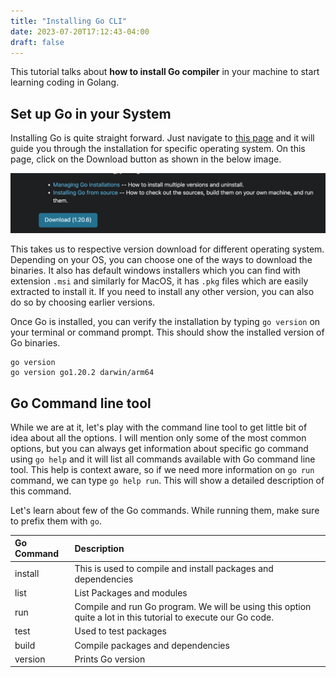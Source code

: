 ```yaml
---
title: "Installing Go CLI"
date: 2023-07-20T17:12:43-04:00
draft: false
---
```


This tutorial talks about **how to install Go compiler** in your machine to start learning coding in Golang.
<!--more-->

## Set up Go in your System

Installing Go is quite straight forward. Just navigate to [this page](https://go.dev/doc/install) and it will guide you through the installation for specific operating system. On this page, click on the Download button as shown in the below image.

![Go Installation](installing-go.png "Installing Go in your system")

This takes us to respective version download for different operating system. Depending on your OS, you can choose one of the ways to download the binaries. It also has default windows installers which you can find with extension `.msi` and similarly for MacOS, it has `.pkg` files which are easily extracted to install it. If you need to install any other version, you can also do so by choosing earlier versions.

Once Go is installed, you can verify the installation by typing `go version` on your terminal or command prompt. This should show the installed version of Go binaries.

```bash{ .bash-prompt lineNos=false }
go version
go version go1.20.2 darwin/arm64
```

## Go Command line tool

While we are at it, let's play with the command line tool to get little bit of idea about all the options. I will mention only some of the most common options, but you can always get information about specific go command using `go help` and it will list all commands available with Go command line tool. This help is context aware, so if we need more information on `go run` command, we can type `go help run`. This will show a detailed description of this command.

Let's learn about few of the Go commands. While running them, make sure to prefix them with `go`.

| Go Command | Description |
|:--------|:------------|
| install | This is used to compile and install packages and dependencies |
| list | List Packages and modules |
| run | Compile and run Go program. We will be using this option quite a lot in this tutorial to execute our Go code. |
| test | Used to test packages |
| build | Compile packages and dependencies |
| version | Prints Go version |



